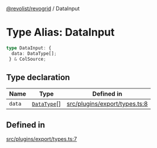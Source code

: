 [@revolist/revogrid](README.md) / DataInput

# Type Alias: DataInput

```ts
type DataInput: {
  data: DataType[];
 } & ColSource;
```

## Type declaration

| Name | Type | Defined in |
| ------ | ------ | ------ |
| `data` | [`DataType`](TypeAlias.DataType.md)[] | [src/plugins/export/types.ts:8](https://github.com/revolist/revogrid/blob/6d16baf0ac19236f5511b0ce2aeccf75326e95c2/src/plugins/export/types.ts#L8) |

## Defined in

[src/plugins/export/types.ts:7](https://github.com/revolist/revogrid/blob/6d16baf0ac19236f5511b0ce2aeccf75326e95c2/src/plugins/export/types.ts#L7)
